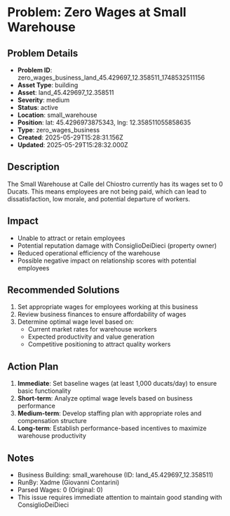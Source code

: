 # Problem: Zero Wages at Small Warehouse

## Problem Details
- **Problem ID**: zero_wages_business_land_45.429697_12.358511_1748532511156
- **Asset Type**: building
- **Asset**: land_45.429697_12.358511
- **Severity**: medium
- **Status**: active
- **Location**: small_warehouse
- **Position**: lat: 45.4296973875343, lng: 12.358511055858635
- **Type**: zero_wages_business
- **Created**: 2025-05-29T15:28:31.156Z
- **Updated**: 2025-05-29T15:28:32.000Z

## Description
The Small Warehouse at Calle del Chiostro currently has its wages set to 0 Ducats. This means employees are not being paid, which can lead to dissatisfaction, low morale, and potential departure of workers.

## Impact
- Unable to attract or retain employees
- Potential reputation damage with ConsiglioDeiDieci (property owner)
- Reduced operational efficiency of the warehouse
- Possible negative impact on relationship scores with potential employees

## Recommended Solutions
1. Set appropriate wages for employees working at this business
2. Review business finances to ensure affordability of wages
3. Determine optimal wage level based on:
   - Current market rates for warehouse workers
   - Expected productivity and value generation
   - Competitive positioning to attract quality workers

## Action Plan
1. **Immediate**: Set baseline wages (at least 1,000 ducats/day) to ensure basic functionality
2. **Short-term**: Analyze optimal wage levels based on business performance
3. **Medium-term**: Develop staffing plan with appropriate roles and compensation structure
4. **Long-term**: Establish performance-based incentives to maximize warehouse productivity

## Notes
- Business Building: small_warehouse (ID: land_45.429697_12.358511)
- RunBy: Xadme (Giovanni Contarini)
- Parsed Wages: 0 (Original: 0)
- This issue requires immediate attention to maintain good standing with ConsiglioDeiDieci
